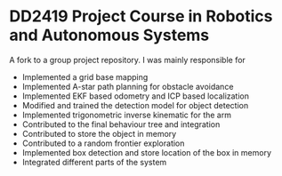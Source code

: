 # DD2419 Project Course in Robotics and Autonomous Systems

A fork to a group project repository. I was mainly responsible for

- Implemented a grid base mapping
- Implemented A-star path planning for obstacle avoidance
- Implemented EKF based odometry and ICP based localization
- Modified and trained the detection model for object detection
- Implemented trigonometric inverse kinematic for the arm
- Contributed to the final behaviour tree and integration
- Contributed to store the object in memory
- Contributed to a random frontier exploration
- Implemented box detection and store location of the box in memory
- Integrated different parts of the system
